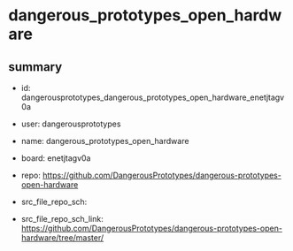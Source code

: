 # dangerous_prototypes_open_hardware
 
## summary 
* id: dangerousprototypes_dangerous_prototypes_open_hardware_enetjtagv0a
* user: dangerousprototypes
* name: dangerous_prototypes_open_hardware
* board: enetjtagv0a
* repo: https://github.com/DangerousPrototypes/dangerous-prototypes-open-hardware



* src_file_repo_sch: 
* src_file_repo_sch_link: https://github.com/DangerousPrototypes/dangerous-prototypes-open-hardware/tree/master/






